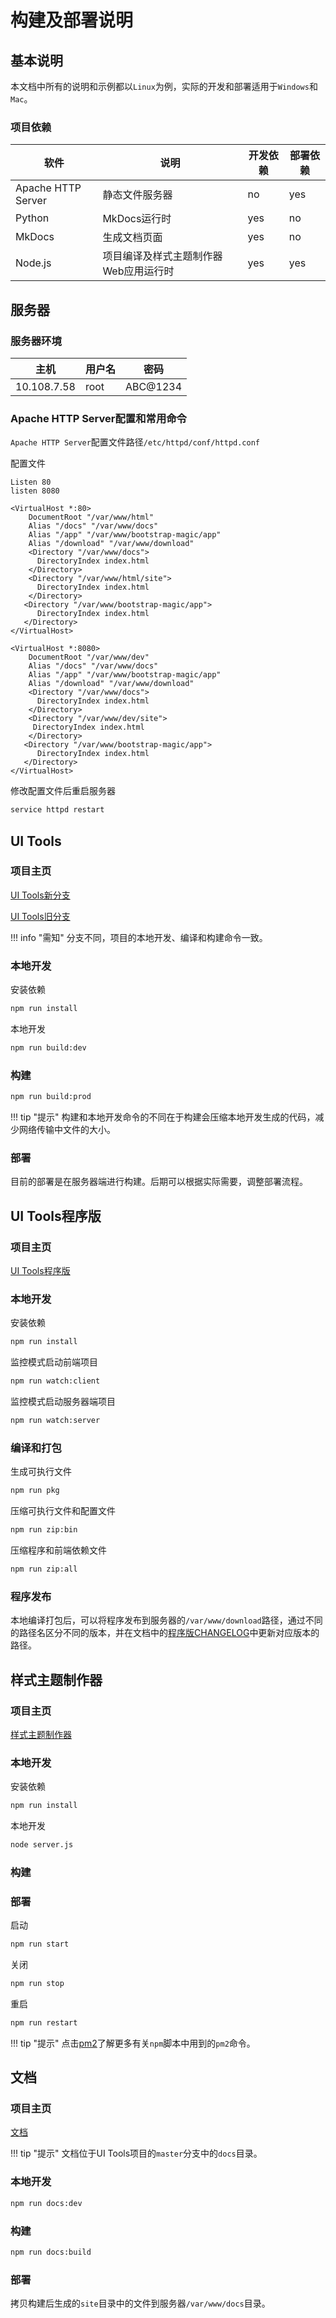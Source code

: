 # 构建及部署说明

## 基本说明

本文档中所有的说明和示例都以`Linux`为例，实际的开发和部署适用于`Windows`和`Mac`。

### 项目依赖

|软件|说明|开发依赖|部署依赖|
|---|---|---|---|
|Apache HTTP Server|静态文件服务器|no|yes|
|Python|MkDocs运行时|yes|no|
|MkDocs|生成文档页面|yes|no|
|Node.js|项目编译及样式主题制作器Web应用运行时|yes|yes|

## 服务器

### 服务器环境

|主机|用户名|密码|
|---|---|---|
|10.108.7.58|root|ABC@1234|

### Apache HTTP Server配置和常用命令

`Apache HTTP Server`配置文件路径`/etc/httpd/conf/httpd.conf`

配置文件

```apacheconf
Listen 80
listen 8080

<VirtualHost *:80>
    DocumentRoot "/var/www/html"
    Alias "/docs" "/var/www/docs"
    Alias "/app" "/var/www/bootstrap-magic/app"
    Alias "/download" "/var/www/download"
    <Directory "/var/www/docs">
      DirectoryIndex index.html
    </Directory>
    <Directory "/var/www/html/site">
      DirectoryIndex index.html
    </Directory>
   <Directory "/var/www/bootstrap-magic/app">
      DirectoryIndex index.html
   </Directory>
</VirtualHost>

<VirtualHost *:8080>
    DocumentRoot "/var/www/dev"
    Alias "/docs" "/var/www/docs"
    Alias "/app" "/var/www/bootstrap-magic/app"
    Alias "/download" "/var/www/download"
    <Directory "/var/www/docs">
      DirectoryIndex index.html
    </Directory>
    <Directory "/var/www/dev/site">
     DirectoryIndex index.html
    </Directory>
   <Directory "/var/www/bootstrap-magic/app">
      DirectoryIndex index.html
   </Directory>
</VirtualHost>
```

修改配置文件后重启服务器

```bash
service httpd restart
```

## UI Tools

### 项目主页

[UI Tools新分支](https://github.com/iwangbowen/UI-Builder/tree/master)

[UI Tools旧分支](https://github.com/iwangbowen/UI-Builder/tree/gridster-snap)

!!! info "需知"
    分支不同，项目的本地开发、编译和构建命令一致。

### 本地开发

安装依赖

```bash
npm run install
```

本地开发

```bash
npm run build:dev
```

### 构建

```bash
npm run build:prod
```

!!! tip "提示"
    构建和本地开发命令的不同在于构建会压缩本地开发生成的代码，减少网络传输中文件的大小。

### 部署

目前的部署是在服务器端进行构建。后期可以根据实际需要，调整部署流程。

## UI Tools程序版

### 项目主页

[UI Tools程序版](https://github.com/iwangbowen/server-hosting-fs)

### 本地开发

安装依赖

```bash
npm run install
```

监控模式启动前端项目

```bash
npm run watch:client
```

监控模式启动服务器端项目

```bash
npm run watch:server
```

### 编译和打包

生成可执行文件

```bash
npm run pkg
```

压缩可执行文件和配置文件

```bash
npm run zip:bin
```

压缩程序和前端依赖文件

```bash
npm run zip:all
```

### 程序发布

本地编译打包后，可以将程序发布到服务器的`/var/www/download`路径，通过不同的路径名区分不同的版本，并在文档中的[程序版CHANGELOG](./APP-CHANGELOG.html)中更新对应版本的路径。

## 样式主题制作器

### 项目主页

[样式主题制作器](https://github.com/iwangbowen/bootstrap-magic)

### 本地开发

安装依赖

```bash
npm run install
```

本地开发

```bash
node server.js
```

### 构建

### 部署

启动

```bash
npm run start
```

关闭

```bash
npm run stop
```

重启

```bash
npm run restart
```

!!! tip "提示"
    点击[pm2](http://pm2.keymetrics.io/)了解更多有关`npm`脚本中用到的`pm2`命令。

## 文档

### 项目主页

[文档](https://github.com/iwangbowen/UI-Builder/tree/master)

!!! tip "提示"
    文档位于UI Tools项目的`master`分支中的`docs`目录。

### 本地开发

```bash
npm run docs:dev
```

### 构建

```bash
npm run docs:build
```

### 部署

拷贝构建后生成的`site`目录中的文件到服务器`/var/www/docs`目录。